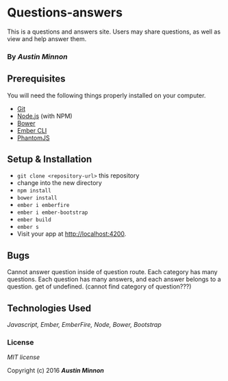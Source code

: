 # Questions-answers

This is a questions and answers site. Users may share questions, as well as view and help answer them.

### By _**Austin Minnon**_

## Prerequisites

You will need the following things properly installed on your computer.

* [Git](http://git-scm.com/)
* [Node.js](http://nodejs.org/) (with NPM)
* [Bower](http://bower.io/)
* [Ember CLI](http://www.ember-cli.com/)
* [PhantomJS](http://phantomjs.org/)

## Setup & Installation

* `git clone <repository-url>` this repository
* change into the new directory
* `npm install`
* `bower install`
* `ember i emberfire`
* `ember i ember-bootstrap`
* `ember build`
* `ember s`
* Visit your app at [http://localhost:4200](http://localhost:4200).

## Bugs
  Cannot answer question inside of question route. Each category has many questions. Each question has many answers, and each answer belongs to a question. get of undefined. (cannot find category of  question???)

## Technologies Used

_Javascript, Ember, EmberFire, Node, Bower, Bootstrap_


### License

_MIT license_

Copyright (c) 2016 _**Austin Minnon**_
